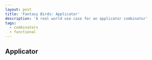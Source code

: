 ```yaml
---
layout: post
title: 'Fantasy Birds: Applicator'
description: 'A real world use case for an applicator combinator'
tags: 
  - combinators
  - functional
---
```


## Applicator
